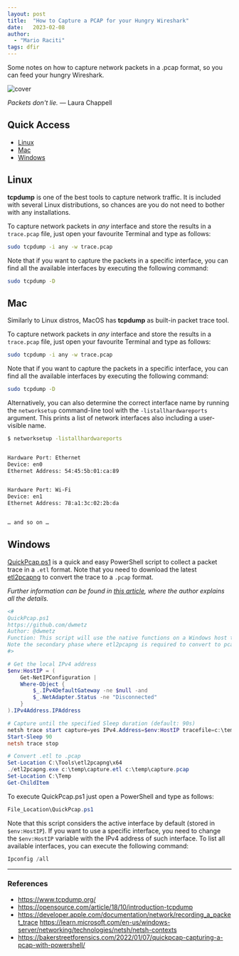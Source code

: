 ```yaml
---
layout: post
title:  "How to Capture a PCAP for your Hungry Wireshark"
date:   2023-02-08
author:
  - "Mario Raciti"
tags: dfir
---
```


Some notes on how to capture network packets in a .pcap format, so you can feed your hungry Wireshark.
<!-- readmore -->

![cover](https://images.unsplash.com/photo-1612708307394-2bcbf8d1fc8d?ixlib=rb-4.0.3&ixid=MnwxMjA3fDB8MHxwaG90by1wYWdlfHx8fGVufDB8fHx8&auto=format&fit=crop&w=1469&q=80)

*Packets don't lie.* ― Laura Chappell

## Quick Access

- [Linux](#linux)
- [Mac](#mac)
- [Windows](#windows)

## Linux

**tcpdump** is one of the best tools to capture network traffic. It is included with several Linux distributions, so chances are you do not need to bother with any installations.

To capture network packets in *any* interface and store the results in a `trace.pcap` file, just open your favourite Terminal and type as follows:

```sh
sudo tcpdump -i any -w trace.pcap
```

Note that if you want to capture the packets in a specific interface, you can find all the available interfaces by executing the following command:

```sh
sudo tcpdump -D
```

## Mac

Similarly to Linux distros, MacOS has **tcpdump** as built-in packet trace tool.

To capture network packets in *any* interface and store the results in a `trace.pcap` file, just open your favourite Terminal and type as follows:

```sh
sudo tcpdump -i any -w trace.pcap
```

Note that if you want to capture the packets in a specific interface, you can find all the available interfaces by executing the following command:

```sh
sudo tcpdump -D
```

Alternatively, you can also determine the correct interface name by running the `networksetup` command-line tool with the `-listallhardwareports` argument. This prints a list of network interfaces also including a user-visible name.

```sh
$ networksetup -listallhardwareports


Hardware Port: Ethernet
Device: en0
Ethernet Address: 54:45:5b:01:ca:89


Hardware Port: Wi-Fi
Device: en1
Ethernet Address: 78:a1:3c:02:2b:da


… and so on …
```

## Windows

[QuickPcap.ps1](https://github.com/dwmetz/QuickPcap/blob/main/QuickPcap.ps1) is a quick and easy PowerShell script to collect a packet trace in a `.etl` format. Note that you need to download the latest [etl2pcapng](https://github.com/microsoft/etl2pcapng/releases) to convert the trace to a `.pcap` format.

*Further information can be found in [this article](https://bakerstreetforensics.com/2022/01/07/quickpcap-capturing-a-pcap-with-powershell/), where the author explains all the details.*

```ps1
<#
QuickPcap.ps1
https://github.com/dwmetz
Author: @dwmetz
Function: This script will use the native functions on a Windows host to collect a packet capture as an .etl file.
Note the secondary phase where etl2pcapng is required to convert to pcap.
#>

# Get the local IPv4 address
$env:HostIP = (
    Get-NetIPConfiguration |
    Where-Object {
        $_.IPv4DefaultGateway -ne $null -and
        $_.NetAdapter.Status -ne "Disconnected"
    }
).IPv4Address.IPAddress

# Capture until the specified Sleep duration (default: 90s)
netsh trace start capture=yes IPv4.Address=$env:HostIP tracefile=c:\temp\capture.etl
Start-Sleep 90
netsh trace stop

# Convert .etl to .pcap
Set-Location C:\Tools\etl2pcapng\x64 
./etl2pcapng.exe c:\temp\capture.etl c:\temp\capture.pcap
Set-Location C:\Temp
Get-ChildItem
```

To execute QuickPcap.ps1 just open a PowerShell and type as follows:

```ps1
File_Location\QuickPcap.ps1
```

Note that this script considers the active interface by default (stored in `$env:HostIP`). If you want to use a specific interface, you need to change the `$env:HostIP` variable with the IPv4 address of such interface. To list all available interfaces, you can execute the following command:

```ps1
Ipconfig /all
```

---

### References

- <https://www.tcpdump.org/>
- <https://opensource.com/article/18/10/introduction-tcpdump>
- <https://developer.apple.com/documentation/network/recording_a_packet_trace>
<https://learn.microsoft.com/en-us/windows-server/networking/technologies/netsh/netsh-contexts>
- <https://bakerstreetforensics.com/2022/01/07/quickpcap-capturing-a-pcap-with-powershell/>
